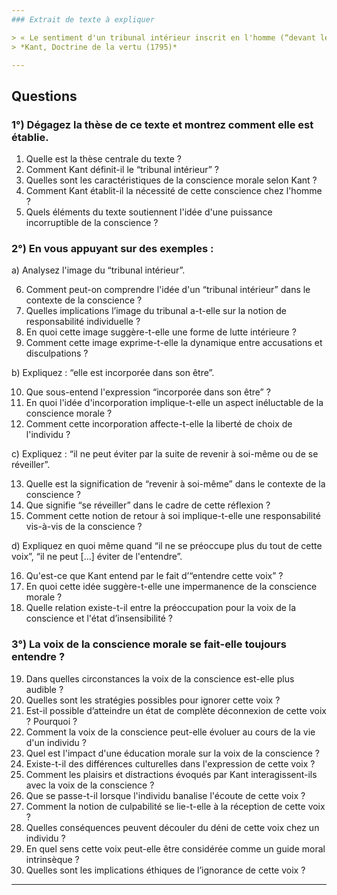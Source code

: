 ```yaml
---
### Extrait de texte à expliquer

> « Le sentiment d'un tribunal intérieur inscrit en l'homme (“devant lequel ses pensées s'accusent ou se disculpent l'une l'autre”) correspond à la conscience morale. Tout homme a une telle conscience et se trouve observé, menacé et, en général, tenu en respect (un respect lié à la crainte) par un juge intérieur, et cette puissance qui, en lui, veille sur les lois n'est pas quelque chose qu'il se forge lui-même (arbitrairement), mais elle est incorporée dans son être. Elle le suit comme son ombre s'il songe à lui échapper. Il peut certes par des plaisirs et des distractions se rendre insensible ou s'endormir, mais il ne peut éviter par la suite de revenir à soi-même ou de se réveiller dès qu'il perçoit la voix terrible de cette conscience. Au demeurant peut-il en arriver à l'extrême infamie où il ne se préoccupe plus du tout de cette voix, mais il ne peut du moins éviter de l'entendre. »  
> *Kant, Doctrine de la vertu (1795)*

---
```


## Questions

### 1°) Dégagez la thèse de ce texte et montrez comment elle est établie.

1. Quelle est la thèse centrale du texte ?
2. Comment Kant définit-il le “tribunal intérieur” ?
3. Quelles sont les caractéristiques de la conscience morale selon Kant ?
4. Comment Kant établit-il la nécessité de cette conscience chez l'homme ?
5. Quels éléments du texte soutiennent l'idée d'une puissance incorruptible de la conscience ?

### 2°) En vous appuyant sur des exemples :

a) Analysez l'image du “tribunal intérieur”.

6. Comment peut-on comprendre l'idée d'un “tribunal intérieur” dans le contexte de la conscience ?
7. Quelles implications l’image du tribunal a-t-elle sur la notion de responsabilité individuelle ?
8. En quoi cette image suggère-t-elle une forme de lutte intérieure ?
9. Comment cette image exprime-t-elle la dynamique entre accusations et disculpations ?

b) Expliquez : “elle est incorporée dans son être”.

10. Que sous-entend l'expression “incorporée dans son être” ?
11. En quoi l'idée d'incorporation implique-t-elle un aspect inéluctable de la conscience morale ?
12. Comment cette incorporation affecte-t-elle la liberté de choix de l'individu ?

c) Expliquez : “il ne peut éviter par la suite de revenir à soi-même ou de se réveiller”.

13. Quelle est la signification de “revenir à soi-même” dans le contexte de la conscience ?
14. Que signifie “se réveiller” dans le cadre de cette réflexion ?
15. Comment cette notion de retour à soi implique-t-elle une responsabilité vis-à-vis de la conscience ?

d) Expliquez en quoi même quand “il ne se préoccupe plus du tout de cette voix”, “il ne peut […] éviter de l'entendre”.

16. Qu'est-ce que Kant entend par le fait d’“entendre cette voix” ?
17. En quoi cette idée suggère-t-elle une impermanence de la conscience morale ?
18. Quelle relation existe-t-il entre la préoccupation pour la voix de la conscience et l'état d’insensibilité ?

### 3°) La voix de la conscience morale se fait-elle toujours entendre ?

19. Dans quelles circonstances la voix de la conscience est-elle plus audible ?
20. Quelles sont les stratégies possibles pour ignorer cette voix ?
21. Est-il possible d’atteindre un état de complète déconnexion de cette voix ? Pourquoi ?
22. Comment la voix de la conscience peut-elle évoluer au cours de la vie d'un individu ?
23. Quel est l'impact d'une éducation morale sur la voix de la conscience ?
24. Existe-t-il des différences culturelles dans l'expression de cette voix ?
25. Comment les plaisirs et distractions évoqués par Kant interagissent-ils avec la voix de la conscience ?
26. Que se passe-t-il lorsque l'individu banalise l'écoute de cette voix ?
27. Comment la notion de culpabilité se lie-t-elle à la réception de cette voix ?
28. Quelles conséquences peuvent découler du déni de cette voix chez un individu ?
29. En quel sens cette voix peut-elle être considérée comme un guide moral intrinsèque ?
30. Quelles sont les implications éthiques de l’ignorance de cette voix ?

---